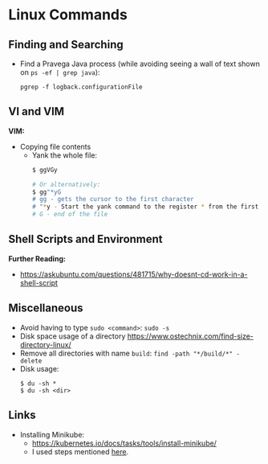 # Linux Commands

## Finding and Searching

* Find a Pravega Java process (while avoiding seeing a wall of text shown on `ps -ef | grep java`): 

  ```
  pgrep -f logback.configurationFile
  ```
## VI and VIM

**VIM:**

* Copying file contents
  * Yank the whole file:
    ```bash
    $ ggVGy
    
    # Or alternatively: 
    $ gg"*yG
    # gg - gets the cursor to the first character
    # "*y - Start the yank command to the register * from the first line
    # G - end of the file
    ```


## Shell Scripts and Environment

**Further Reading:**
* https://askubuntu.com/questions/481715/why-doesnt-cd-work-in-a-shell-script

## Miscellaneous

* Avoid having to type `sudo <command>`: `sudo -s`
* Disk space usage of a directory https://www.ostechnix.com/find-size-directory-linux/
* Remove all directories with name `build`: `find -path "*/build/*" -delete`
* Disk usage: 
  ```
  $ du -sh * 
  $ du -sh <dir>
  ```

## Links
* Installing Minikube: 
  * https://kubernetes.io/docs/tasks/tools/install-minikube/
  * I used steps mentioned [here](https://computingforgeeks.com/how-to-install-minikube-on-ubuntu-18-04/).
